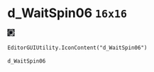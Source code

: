 # d_WaitSpin06 `16x16`
<img src="/img/d_WaitSpin06.png" width=16 height=16>

``` CSharp
EditorGUIUtility.IconContent("d_WaitSpin06")
```
```
d_WaitSpin06
```
